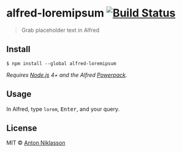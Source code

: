 # alfred-loremipsum [![Build Status](https://travis-ci.org/AntonNiklasson/alfred-loremipsum.svg?branch=master)](https://travis-ci.org/AntonNiklasson/alfred-loremipsum)

> Grab placeholder text in Alfred


## Install

```
$ npm install --global alfred-loremipsum
```

*Requires [Node.js](https://nodejs.org) 4+ and the Alfred [Powerpack](https://www.alfredapp.com/powerpack/).*


## Usage

In Alfred, type `lorem`, <kbd>Enter</kbd>, and your query.


## License

MIT © [Anton Niklasson](http://antonniklasson.se)
